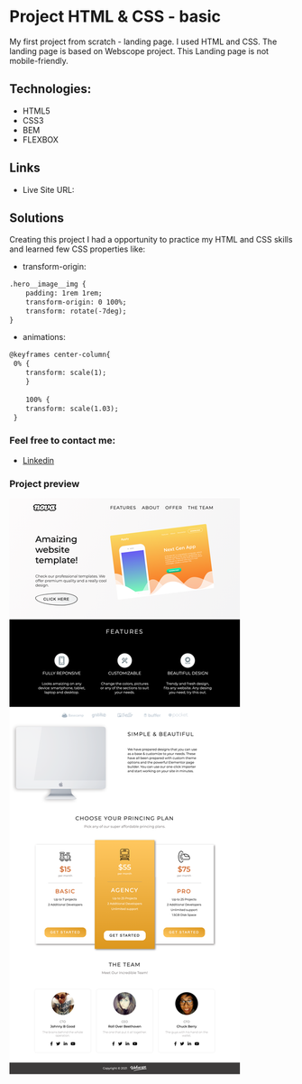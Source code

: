 # Project HTML & CSS - basic

My first project from scratch - landing page. I used HTML and CSS. 
The landing page is based on Webscope project. This Landing page is not mobile-friendly.

## Technologies:

* HTML5
* CSS3
* BEM
* FLEXBOX

## Links

* Live Site URL: 

## Solutions
Creating this project I had a opportunity to practice my HTML and CSS skills and learned few CSS properties like:

* transform-origin:

```
.hero__image__img {
    padding: 1rem 1rem;
    transform-origin: 0 100%;
    transform: rotate(-7deg);
}
```

* animations:

```
@keyframes center-column{
 0% {
    transform: scale(1);
    }

    100% {
    transform: scale(1.03);
 }
 ```

### Feel free to contact me:

* [Linkedin](https://www.linkedin.com/in/ewelina-kopacz-929559100/)

### Project preview

![Project-preview](./assets/project-preview.png)



